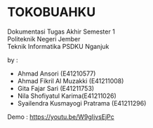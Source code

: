 # TOKOBUAHKU
Dokumentasi Tugas Akhir Semester 1 </br>
Politeknik Negeri Jember</br>
Teknik Informatika PSDKU Nganjuk </br>

by : </br>

- Ahmad Ansori (E41210577) </br>
- Ahmad Fikril Al Muzakki (E41211008)</br>
- Gita Fajar Sari (E41211753)</br>
- Nila Shofiyatul Karima(E41211026)</br>
- Syailendra Kusmayogi Pratrama (E41211296)</br>

Demo : https://youtu.be/W9gIjvsEjPc
